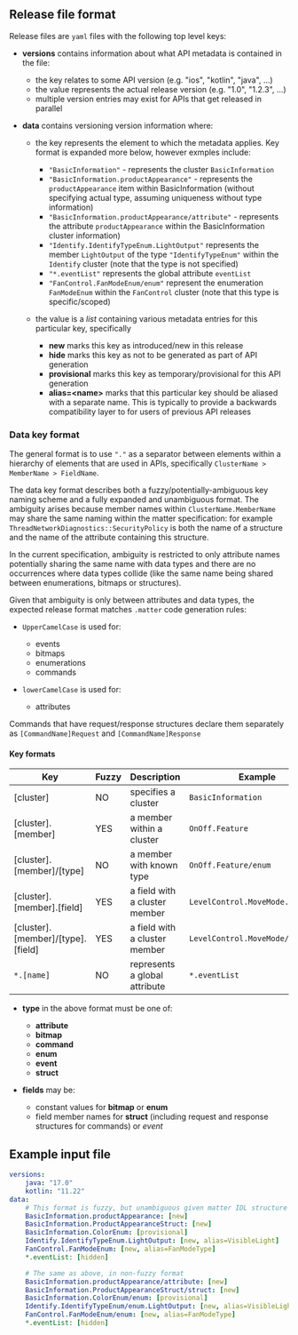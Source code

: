 ## Release file format

Release files are `yaml` files with the following top level keys:


- **versions** contains information about what API metadata is contained in the file:

  - the key relates to some API version (e.g. "ios", "kotlin", "java", ...)
  - the value represents the actual release version (e.g. "1.0", "1.2.3", ...)
  - multiple version entries may exist for APIs that get released in parallel

- **data** contains versioning version information where:

  - the key represents the element to which the metadata applies. Key format is expanded more
    below, however exmples include:

      - `"BasicInformation"` - represents the cluster `BasicInformation`
      - `"BasicInformation.productAppearance"` - represents the `productAppearance` item within
        BasicInformation (without specifying actual type, assuming uniqueness without type 
        information)
      - `"BasicInformation.productAppearance/attribute"` - represents the attribute `productAppearance`
        within the BasicInformation cluster
        information)
      - `"Identify.IdentifyTypeEnum.LightOutput"` represents the member `LightOutput` of the type
        `"IdentifyTypeEnum"` within the `Identify` cluster (note that the type is not specified)
      - `"*.eventList"` represents the global attribute `eventList`
      - `"FanControl.FanModeEnum/enum"` represent the enumeration `FanModeEnum` within the
        `FanControl` cluster (note that this type is specific/scoped)

  - the value is a _list_ containing various metadata entries for this particular key, specifically

      - **new** marks this key as introduced/new in this release
      - **hide** marks this key as not to be generated as part of API generation
      - **provisional** marks this key as temporary/provisional for this API generation
      - **alias=&lt;name&gt;** marks that this particular key should be aliased with a separate
        name. This is typically to provide a backwards compatibility layer to for users of
        previous API releases


### Data key format

The general format is to use `"."` as a separator between elements within a hierarchy of elements
that are used in APIs, specifically `ClusterName > MemberName > FieldName`.

The data key format describes both a fuzzy/potentially-ambiguous key naming scheme and a fully
expanded and unambiguous format. The ambiguity arises because member names within `ClusterName.MemberName` may share the same naming within the matter specification: for example `ThreadNetworkDiagnostics::SecurityPolicy` is both the name of a structure and the name of the attribute containing this structure.

In the current specification, ambiguity is restricted to only attribute names potentially
sharing the same name with data types and there are no occurrences where data types collide (like
the same name being shared between enumerations, bitmaps or structures). 

Given that ambiguity is only between attributes and data types, the expected release format matches
`.matter` code generation rules:

  - `UpperCamelCase` is used for:
    - events
    - bitmaps
    - enumerations
    - commands

  - `lowerCamelCase` is used for:
    - attributes

Commands that have request/response structures declare them separately as `[CommandName]Request` and `[CommandName]Response`

#### Key formats

| Key                               | Fuzzy | Description                    | Example                          |
|-----------------------------------|-------|--------------------------------|----------------------------------|
| [cluster]                         | NO    | specifies a cluster            | `BasicInformation`               |
| [cluster].[member]                | YES   | a member within a cluster      | `OnOff.Feature`                  |
| [cluster].[member]/[type]         | NO    | a member with known type       | `OnOff.Feature/enum`             |
| [cluster].[member].[field]        | YES   | a field with a cluster member  | `LevelControl.MoveMode.kUp`      |
| [cluster].[member]/[type].[field] | YES   | a field with a cluster member  | `LevelControl.MoveMode/enum.kUp` |
| `*.[name]`                        | NO    | represents a global attribute  | `*.eventList`                    |

- **type** in the above format must be one of:
  - **attribute**
  - **bitmap**
  - **command**
  - **enum**
  - **event**
  - **struct**

- **fields** may be:
  - constant values for **bitmap** or **enum**
  - field member names for **struct** (including request and response structures for commands) or *event*

## Example input file

```yaml
versions:
    java: "17.0"
    kotlin: "11.22"
data:
    # This format is fuzzy, but unambiguous given matter IDL structure
    BasicInformation.productAppearance: [new]
    BasicInformation.ProductAppearanceStruct: [new]
    BasicInformation.ColorEnum: [provisional]
    Identify.IdentifyTypeEnum.LightOutput: [new, alias=VisibleLight]
    FanControl.FanModeEnum: [new, alias=FanModeType]
    *.eventList: [hidden]

    # The same as above, in non-fuzzy format
    BasicInformation.productAppearance/attribute: [new]
    BasicInformation.ProductAppearanceStruct/struct: [new]
    BasicInformation.ColorEnum/enum: [provisional]
    Identify.IdentifyTypeEnum/enum.LightOutput: [new, alias=VisibleLight]
    FanControl.FanModeEnum/enum: [new, alias=FanModeType]
    *.eventList: [hidden]
```
